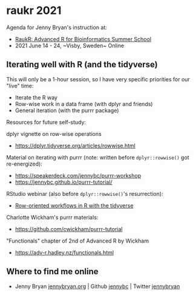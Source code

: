 # raukr 2021

Agenda for Jenny Bryan's instruction at:

  * [RaukR: Advanced R for Bioinformatics Summer School](https://nbisweden.github.io/workshop-RaukR-2106/)
  * 2021 June 14 - 24, ~Visby, Sweden~ Online

## Iterating well with R (and the tidyverse)

This will only be a 1-hour session, so I have very specific priorities for our "live" time:

* Iterate the R way
* Row-wise work in a data frame (with dplyr and friends)
* General iteration (with the purrr package)

Resources for future self-study:

dplyr vignette on row-wise operations

* <https://dplyr.tidyverse.org/articles/rowwise.html>

Material on iterating with purrr (note: written before `dplyr::rowwise()` got re-energized):

  * <https://speakerdeck.com/jennybc/purrr-workshop>
  * <https://jennybc.github.io/purrr-tutorial/>
  
RStudio webinar (also before `dplyr::rowwise()`'s resurrection):

  * [Row-oriented workflows in R with the tidyverse](https://github.com/jennybc/row-oriented-workflows#readme)
  
Charlotte Wickham's purrr materials:

* <https://github.com/cwickham/purrr-tutorial>

"Functionals" chapter of 2nd of Advanced R by Wickham

* <https://adv-r.hadley.nz/functionals.html>

## Where to find me online

  * Jenny Bryan [jennybryan.org](https://jennybryan.org) \| Github [jennybc](https://github.com/jennybc) \| Twitter [jennybryan](https://twitter.com/jennybryan)

